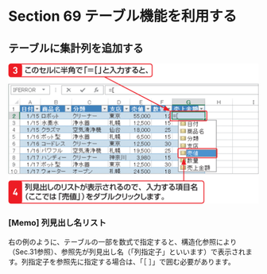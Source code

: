 # Section 69 テーブル機能を利用する

## テーブルに集計列を追加する

![](002.png)

### [Memo] 列見出し名リスト
右の例のように、テーブルの一部を数式で指定すると、構造化参照により（Sec.31参照）、参照先が列見出し名（「列指定子」といいます）で表示されます。列指定子を参照先に指定する場合は、「［ ］」で囲む必要があります。
